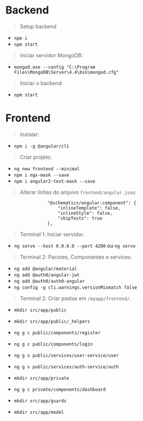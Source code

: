 # Backend

> Setup backend
- `npm i`
- `npm start`

> Iniciar servidor MongoDB:
- `mongod.exe --config "C:\Program Files\MongoDB\Server\4.4\bin\mongod.cfg"`

> Iniciar o backend:
- `npm start`

# Frontend

> Instalar:
- `npm i -g @angular/cli`

> Criar projeto:
- `ng new frontend --minimal`
- `npm i ngx-mask --save`
- `npm i angular2-text-mask --save`

> Alterar linhas do arquivo `frontend/angular.json`:
```
                "@schematics/angular:component": {
                    "inlineTemplate": false,
                    "inlineStyle": false,
                    "skipTests": true
                },
```

> Terminal 1: Iniciar servidor.
- `ng serve --host 0.0.0.0 --port 4200` ou `ng serve`

> Terminal 2: Pacotes, Componentes e services.
- `ng add @angular/material`
- `ng add @auth0/angular-jwt`
- `ng add @auth0/auth0-angular`
- `ng config -g cli.warnings.versionMismatch false`

> Terminal 2: Criar pastas em `/myapp/frontend/`.
- `mkdir src/app/public`
- `mkdir src/app/public/_helpers`
- `ng g c public/components/register`
- `ng g c public/components/login`
- `ng g s public/services/user-service/user`
- `ng g s public/services/auth-service/auth`

- `mkdir src/app/private`
- `ng g c private/components/dashboard`

- `mkdir src/app/guards`
- `mkdir src/app/model`